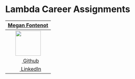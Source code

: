 # Lambda Career Assignments


|   [**Megan Fontenot**](https://www.linkedin.com/in/megan-fontenot-983394152/)  |
|:----------------:|
| [<img src="https://avatars3.githubusercontent.com/u/33911508?s=460&v=4" width="80">](https://github.com/meganfontenot) 
| [<img src="https://github.com/favicon.ico" width="15"> Github](https://github.com/meganfontenot)  
| [ <img src="https://static.licdn.com/sc/h/al2o9zrvru7aqj8e1x2rzsrca" width="15"> LinkedIn](https://www.linkedin.com/in/megan-fontenot-983394152/) |







